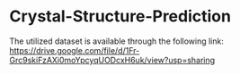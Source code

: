 # Crystal-Structure-Prediction

The utilized dataset is available through the following link:
https://drive.google.com/file/d/1Fr-Grc9skiFzAXi0moYpcyqUODcxH6uk/view?usp=sharing
